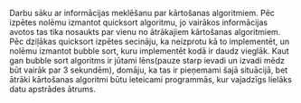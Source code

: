 Darbu sāku ar informācijas meklēšanu par kārtošanas algoritmiem. Pēc izpētes nolēmu izmantot quicksort algoritmu, jo vairākos informācijas avotos tas tika nosaukts par vienu no ātrākajiem kārtošanas algoritmiem. Pēc dziļākas quicksort izpētes secināju, ka neizprotu kā to implementēt, un nolēmu izmantot bubble sort, kuru implementēt kodā ir daudz vieglāk. Kaut gan bubble sort algoritms ir jūtami lēns(pauze starp ievadi un izvadi mēdz būt vairāk par 3 sekundēm), domāju, ka tas ir pieņemami šajā situācijā, bet ātrāki kārtošanas algoritmi būtu ieteicami programmās, kur vajadzīgs lielāks datu apstrādes ātrums.
